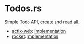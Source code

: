 # Todos.rs
Simple Todo API, create and read all.

- [actix-web](https://actix.rs/): [Implementation](https://github.com/amirrezaask/todos.rs/tree/actix-web)
- [rocket](https://rocket.rs/): [Implementation](https://github.com/amirrezaask/todos.rs/tree/rocket) 